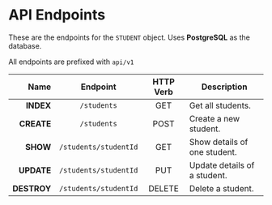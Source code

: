 # API Endpoints

These are the endpoints for the `STUDENT` object. Uses **PostgreSQL** as the database.

All endpoints are prefixed with `api/v1`

|          Name | Endpoint |  HTTP Verb  | Description                                                                                                                                                           |
| -------------:|:--------:|:-------:| --------------------------------------------------------------------------------------------------------------------------------------------------------------------- |
|     **INDEX** | `/students` | GET  |Get all students.                                                                    |
|     **CREATE** | `/students` | POST  | Create a new student.                                                                     |
|     **SHOW** | `/students/studentId` | GET  | Show details of one student.                                                                    |
|     **UPDATE** | `/students/studentId` | PUT  | Update details of a student.                                                                     |
|     **DESTROY** | `/students/studentId` | DELETE  | Delete a student.                                                                    |
